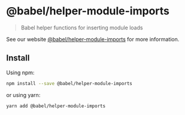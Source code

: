 # @babel/helper-module-imports

> Babel helper functions for inserting module loads

See our website [@babel/helper-module-imports](https://babeljs.io/docs/en/babel-helper-module-imports) for more
information.

## Install

Using npm:

```sh
npm install --save @babel/helper-module-imports
```

or using yarn:

```sh
yarn add @babel/helper-module-imports
```
